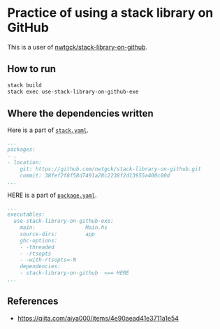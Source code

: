 # Practice of using a stack library on GitHub

This is a user of [nwtgck/stack-library-on-github](https://github.com/nwtgck/stack-library-on-github).


## How to run

```bash
stack build
stack exec use-stack-library-on-github-exe
```

## Where the dependencies written

Here is a part of [`stack.yaml`](stack.yaml).

```yaml
...
packages:
- .
- location:
    git: https://github.com/nwtgck/stack-library-on-github.git
    commit: 38fef2f8f58d7491a28c2238f2d13955a400c00d
...
```

HERE is a part of [`package.yaml`](package.yaml).

```yaml
...
executables:
  use-stack-library-on-github-exe:
    main:                Main.hs
    source-dirs:         app
    ghc-options:
    - -threaded
    - -rtsopts
    - -with-rtsopts=-N
    dependencies:
    - stack-library-on-github  <== HERE
...
``` 


## References

* https://qiita.com/aiya000/items/4e90aead41e3711a1e54